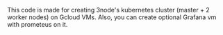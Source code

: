 This code is made for creating 3node's kubernetes cluster (master + 2 worker nodes) on Gcloud VMs.
Also, you can create optional Grafana vm with prometeus on it.
